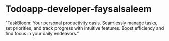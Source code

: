 # Todoapp-developer-faysalsaleem
"TaskBloom: Your personal productivity oasis. Seamlessly manage tasks, set priorities, and track progress with intuitive features. Boost efficiency and find focus in your daily endeavors."
